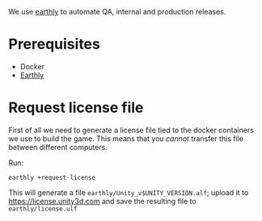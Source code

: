 We use [earthly](https://earthly.dev) to automate QA, internal and production releases.

# Prerequisites

- Docker
- [Earthly](https://earthly.dev/get-earthly)

# Request license file

First of all we need to generate a license file tied to the docker containers we use to build the game. This means that you *cannot* transfer this file between different computers.

Run:

```
earthly +request-license
```

This will generate a file `earthly/Unity_v$UNITY_VERSION.alf`; upload it to https://license.unity3d.com and save the resulting file to `earthly/license.ulf`
